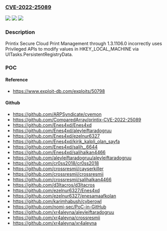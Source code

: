 ### [CVE-2022-25089](https://cve.mitre.org/cgi-bin/cvename.cgi?name=CVE-2022-25089)
![](https://img.shields.io/static/v1?label=Product&message=n%2Fa&color=blue)
![](https://img.shields.io/static/v1?label=Version&message=n%2Fa&color=blue)
![](https://img.shields.io/static/v1?label=Vulnerability&message=n%2Fa&color=brighgreen)

### Description

Printix Secure Cloud Print Management through 1.3.1106.0 incorrectly uses Privileged APIs to modify values in HKEY_LOCAL_MACHINE via UITasks.PersistentRegistryData.

### POC

#### Reference
- https://www.exploit-db.com/exploits/50798

#### Github
- https://github.com/ARPSyndicate/cvemon
- https://github.com/ComparedArray/printix-CVE-2022-25089
- https://github.com/Enes4xd/Enes4xd
- https://github.com/Enes4xd/aleyleiftaradogruu
- https://github.com/Enes4xd/ezelnur6327
- https://github.com/Enes4xd/kirik_kalpli_olan_sayfa
- https://github.com/Enes4xd/salih_.6644
- https://github.com/Enes4xd/salihalkan4466
- https://github.com/aleyleiftaradogruu/aleyleiftaradogruu
- https://github.com/cr0ss2018/cr0ss2018
- https://github.com/crossresmii/cayserkiller
- https://github.com/crossresmii/crossresmii
- https://github.com/crossresmii/salihalkan4466
- https://github.com/d3ltacros/d3ltacros
- https://github.com/ezelnur6327/Enes4xd
- https://github.com/ezelnur6327/enesamaafkolan
- https://github.com/karimhabush/cyberowl
- https://github.com/nomi-sec/PoC-in-GitHub
- https://github.com/xr4aleyna/aleyleiftaradogruu
- https://github.com/xr4aleyna/crossresmii
- https://github.com/xr4aleyna/xr4aleyna

